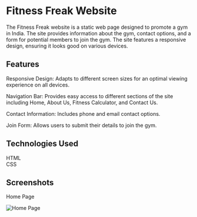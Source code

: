 
# Fitness Freak Website

The Fitness Freak website is a static web page designed to promote a gym in India. The site provides information about the gym, contact options, and a form for potential members to join the gym. The site features a responsive design, ensuring it looks good on various devices.


## Features

Responsive Design: Adapts to different screen sizes for an optimal viewing experience on all devices.

Navigation Bar: Provides easy access to different sections of the site including Home, About Us, Fitness Calculator, and Contact Us.

Contact Information: Includes phone and email contact options.

Join Form: Allows users to submit their details to join the gym.

## Technologies Used
HTML  
CSS   

## Screenshots

Home Page

![Home Page](https://github.com/Shaneel-Reddy/Gym-Website/assets/143787702/faad5d60-1879-4535-bffe-3d454c65bc88)
